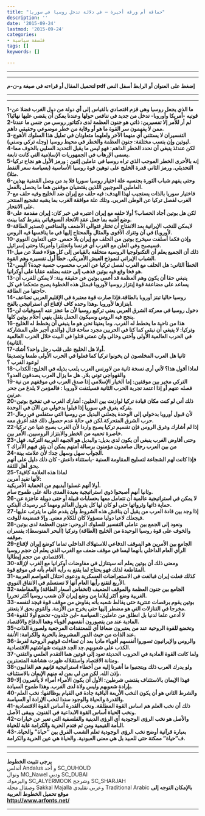 ```yaml
---
title: "حماقة أم ورقة أخيرة – في دلالة تدخل روسيا في سوريا"
description: ''
date: '2015-09-24'
lastmod: '2015-09-24'
categories:
- فلسفة سياسية
tags: []
keywords: []

---
```

---

---

**لتحميل المقال أو قراءته في صيغة و-ن-م pdf إضغط على العنوان أو الرابط أسفل النص**

---



---

**1-ما الذي يجعل روسيا وهي قزم اقتصادي بالقياس إلى أي دولة من دول الغرب فضلا عن قوتيه -أمريكا وأوروبا- تدخل من جديد في تنافس حولها وعندنا يمكن أن يقضي عليها نهائيا؟  
2-لم أر للأمر إلا تفسيرين: ذاتي هو جنون العظمة لدى دكتاتور روسي من جنس ما عندنا ممن لا يفهمون سر القوة ما هو أو وقاية من خطر موضوعي وحقيقي داهم.  
3-التفسيران لا يستثني أي منهما الآخر ولعلهما متعاونان في تعليل هذا السلوك الأهوج لبوتين وإن بنسب مختلفة: جنون العظمة والخطر في محيط روسيا (وجله تركي وسني).  
4-لكن عندئذ ينبغي أن نحدد الخطر الداهم: فهو ليس ما يقبل التحديد السلبي بالخوف مما يسمى الإرهاب في الجمهوريات الإسلامية التي كانت تابعة.  
5-إنه بالأحرى الخطر الموجب الذي تراه روسيا في عاملين إثنين : ورمز الأول هو نجاح تركيا التحديثي. ورمز الثاني قدرة الخليج على توهين قوة روسيا الأساسية (بسياسة سعر النفط مثلا).  
6-وحتى يفهم شباب الثورة بجنسيه علة اختيار روسيا سوريا فلا بد من وصل القضية بهذين العاملين الموجبين اللذين يقتضيان موقفين هما ما يحصل بالفعل.  
7-فاختيار سوريا بالذات يستجيب لهذا الهدف: فيه حلف مع إيران ضد الخليج وفيه حلف مع الغرب لفصل تركيا عن الوطن العربي. وتلك علة موافقة الغرب بما يشبه تشجيع المنتحر على الانتحار.  
8-لكن هل بوتين أجاد الحساب؟ أولا حلفه مع إيران اعتبره في خبر كان: إيران مقدمة على وضع أشبه بما جعل عقد الاتحاد السوفياتي ينفرط كما بينت.  
9-لايمكن للنخب الإيرانية بعد الانفتاح أن تختار فتوالي الأضعف والمنافس (تصدير الطاقة لأوروبا) في آن وتترك الأقوى والمثال والمحتاج إليها في ما ينافسها فيه الروس.  
10-وإذن فكما أسلفت سيخرج بوتين من الحلف مع إيران بلا حمص. حتى التعاون النووي فسيصبح وفي العلن مع الغرب أي فرنسا وانجلترا وأمريكا وحتى إسرائيل.  
11-ذلك أن الجميع يعلم أن التكنولوجيا الروسية متخلفة بالقياس إلى كل هؤلاء فضلا عن ميل الشباب الإيراني لنموذج العيش الأمريكي. خطأ أول تفسيره وهم القوة.  
12-الخطأ الثاني: هل الحلف مع الغرب لفصل تركيا عن العرب محسوب حسبة جيدة؟ أليس هو فخا وقع فيه بوتين فذهب إلى حتفه بضلفه عقابا على أوكرانيا.  
13-ينبغي حقا أن يكون وهم العظمة قد أعمى بوتين عن حقيقة بينة: لا يمكن للغرب أن يساعد على مضاعفة قوة إبتزاز روسيا لأوروبا فبمثل هذه الخطوة يصبح متحكما في كل حاجتها من الطاقة.  
14-روسيا حاليا تبتز أوروبا بالطاقة.فإذا صارت قوة معتبرة في الإقليم العربي تضاعف ابتزازها لأوروبا .وهذا وحده كاف لإقناع أي استراتيجي بالفخ.  
15-دخول روسيا في معركة الشرق العربي يعني تركيع روسيا لأن ما عجز عنه السوفيات لن ينجح فيه الروس وسيكون الحمل بثقل ينهي أحلام بوتين كلها.  
16-هذا من ناحية ما يخطط له الغرب. وما يعنينا نحن هو ما ينبغي أن يخطط له الخليج وتركيا: لا ينبغي أن نبقى كما كنا في الحربين مجرد ساحة قتال (والدي أجبر على المشاركة في الحرب العالمية الأولى وأختى وخالي وان عمتي قتلوا في البيت خلال الحرب العالمية الثانية).  
17-أولا هل الخليج على قلب رجل واحد؟ أشك.  
ثانيا هل العرب المخلصون لن يخونوا تركيا كما فعلوا في الحرب الأولى طمعا وتصديقا لوعود الغرب ؟  
18-لماذا أقول هذا؟ لأني أرى نسخة ثانية من لاورنس العرب يلعب بذيله في الخليج: الكذاب والقهواجي توني بلار. هل ما يزال العرب يصدقون العدو؟  
19-التركي مخير بين موقفين: إما الخيار الإسلامي إذا صدق العرب في موقفهم من نية فصله عنهم أو إذا اعتمد تجربة الحرب الثانية فسيلتفت لأوروبا : فالمؤمن لا يلدغ من جحر مرتين.  
20-ذلك أني لو كنت مكان قيادة تركيا لوازنت بين الحلين: أشارك الغرب في تفخيخ بوتين بتركه يغرق في سوريا إذا قبلوا بدخولي من الآن في الوحدة.  
21-لأن قبول أوروبا بدخولي إلى الوحدة يجعلني البديل من روسيا التي ستفلس في رمال حرب الشرق المتحركة.لكن في حالة عدم حصول ذلك فقد أغرق معه.  
22-إذا لم أشارك وغرق الروس فإن تقسيم تركيا يصبح واردا لأن الغرب بصبح غنيا عن تركيا خاصرة تحميه من الخطر والابتزاز الروسيين. الأمر بين.  
23-وحتى أفاوض الغرب ينبغي أن يكون لدي بديل: والبديل هو الجبهة العربية التركية. فهل من بين العرب رجال صامدون مؤمنون برسالة أمتهم يمكن أن يثق فيهم الأتراك ؟  
24-الجواب سهل وسهل جدا: لأن علامته بينة.  
فإذا كانت لهم الشجاعة لتسليح المقاومة السنية -باستثناء داعش- كان ذلك دليل على أنهم بحق أهل للثقة.  
25-لماذا هذه العلامة كافية؟  
لأنها تفيد أمرين:  
أولا أنهم غسلوا أيديهم من الحماية الأمريكية.  
وثانيا أنهم أصبحوا ذوي استراتيجية بعيدة المدى دالة على طموح سام.  
26-لا يمكن في استراتيجية عالمية أن تتعامل معها بحسابات قبيلة أو حتى دويلة عاجزة عن حماية ذاتها وثرواتها حتى لو كان لها كل بترول العالم ومهما كبر رصيدك البنكي.  
27-إذا وجد بين قادة العرب من يقبل أن يناقش هذه الشروط وأن يقدم على ما يترتب عليها فيجعلك لاعبا دوليا مسؤولا كان للكلام معنى. وإلا فمضيعة للوقت.  
28-ونعود إلى الجمع بين عاملي التفسير للسلوك الروحي: جنون العظمة لدى بوتين والخوف على قوة روسيا الوحيدة من الخليج (الطاقة) وتركيا (البحر المتوسط): يفسران موقفه.  
29-الجامع بين الأمرين هو الموقف الدفاعي للاستهلاك الداخلي تماما كوضع إيران لإقناع الرأي العام الداخلي بأنهما ليسا في موقف ضعف مع الغرب الذي يعلم أن حجم روسيا الاقتصادي من حجم إيطاليا.  
30-ومعنى ذلك أن بوتين يعلم أنه سيتنازل في مفاوضات أوكرانيا مع الغرب لإزالة المقاطعة لذلك فهو يحتاج لما يقنع به رأيه العام بأنه في موقع قوة.  
31-كذلك فعلت إيران فبالغت في الاستعراضات العسكرية ودعوى احتلال العواصم العربية الأربع لتقنع رأيها العام أنها لا تستسلم في الاتفاق النووي.  
32-الجامع بين جنون العظمة والموقف الضعيف (انخفاض أسعار الطاقة) والمقاطعة الغربية وضع أكثر إيلاما من وضع إيران لأن شعب روسيا أكثر تحررا.  
33-بوتين يقوم برقصات عنترية حتى يغالط شعبه بأنه يفاوض من موقف قوة فيجد لنفسه مخرجا في التنازلات التي هو مضطر إليها حتى يخرج من الأزمة. والقوي بحق لا يتعنتر.  
34-لا أدعي علما لدنيا بل انطلق من عاملين: السياسة -ابن خلدون- تخضع أولا للقوة المادية عند من يتصورون أنفسهم أقوياء وهما الدفاع والاقتصاد.  
35-وتخضع للقوة الروحية عند من يعتبرون ضعافا أي للمعتقدات المرجعية ولصورة الذات عند الذات من حيث الدور المشروط بالحرية والكرامة: الأنفة.  
36-والروس والإيرانيون تصوروا أنفسهم أقوياء ماديا بعد أن تضاءلت قوتهم الروحية لفرط الكذب على شعوبهم.جد الجد فتبينت شهاشتهم الاقتصادية.  
37-ولما كانت القوة المادية في الحروب الحديثة تعود إلى قوتين هما التقدم العلمي والتقني ومتانة الاقتصاد واستقلاله ظهرت هشاشة المتعنترين.  
38-ولو يدرك العرب ذلك ويتجنبوا ما أشرنا إليه من أخطاء استراتيجية فإنهم هم الغالبون بإذن الله. لكن من لي بمن له منهم الإيمان بالاستئناف.  
39-فهذا الإيمان بالاستئناف يقتضي شرطين: الأول أن يكون الأمراء أمراء لا يأتمرون إلا بإرادة شعوبهم وليس ولاة لدى الغرب. وهذا طموح السيادة.  
40-والشرط الثاني هو أن يكون النخب الأربعة الباقية جادة في القيام بوظائفها: نخب العلم والقدرة والحياة والوجود سندا لنخب الإرادة أو السياسة.  
41-ذلك أن نخب العلم هم اساس القوة المطلقة. ونخب القدرة أساس القوة الاقتصادية ونخب الحياة أساس القوة الابداعية في الفنون. ويبقى الأصل.  
42-والأصل هو نخب الرؤى الوجودية أي الرؤى الدينية والفلسفية التي تعبر عن خيارات الـأمة القيمية ومن ثم فتدم الحرية والكرامة غاية للحياة.  
43-بعبارة قرآنية أوضح نخب الرؤى الوجودية تعلم الشعب الفرق بين “حياة” والحياة. ف”حياة” ممكنة حتى للعبيد بل هي معنى العبودية. والحياة هي عين الحرية والكرامة.**

---

---

**يرجى تثبيت الخطوط**   
 أندلس Andalus  و أحد SC\_OUHOUD  
 ونوال MO\_Nawel  ودبي SC\_DUBAI   
 واليرموك SC\_ALYERMOOK  وشرجح SC\_SHARJAH   
 وصقال مجلة Sakkal Majalla وعربي تقليدي Traditional Arabic  **بالإمكان التوجه إلى موقع تحميل الخطوط العربية  
 http://www.arfonts.net/**

---

###